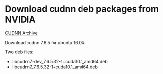 # Download cudnn deb packages from NVIDIA

[CUDNN Archive](https://developer.nvidia.com/rdp/cudnn-archive)

Download cudnn 7.6.5 for ubuntu 16.04.

Two deb files:
- libcudnn7-dev_7.6.5.32-1+cuda10.1_amd64.deb
- libcudnn7_7.6.5.32-1+cuda10.1_amd64.deb

